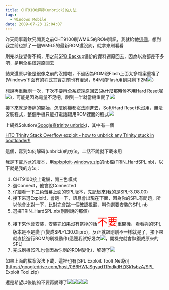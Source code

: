 ```yaml
---
title: CHT9100解磚(unbrick)的方法
tags:
  - Windows Mobile
date: 2009-07-23 12:04:07
---
```


昨天同事義欽兄問我之前CHT9100刷WM6.5的ROM資訊，我就給他[這個](http://www.mobile01.com/topicdetail.php?f=224&amp;t=539086&amp;p=1)，想到我之前也抓了一個WM6.5的最新ROM還沒刷，就拿來刷看看

刷完以後覺得不賴，用之前[SPB Backup](http://www.spbsoftwarehouse.com/products/backup/?en)備份的資料還原回去，因為以為都差不多吧，是用全系統還原回去

結果還原以後是很像之前的沒錯啦，不過因為ROM跟Flash上面太多檔案重複了(Windows下面有的程式其實之前也有灌過，64M的Flash用到只剩下2M![](http://s.blog.xuite.net/_image/emotion/m20.gif))

想說再重新刷一次，下次不要再全系統還原回去(為什麼那時候不用Hard Reset呢![](http://s.blog.xuite.net/_image/emotion/m4.gif))，可能是因為電量不足吧，刷到一半就當機重開了![](http://s.blog.xuite.net/_image/emotion/m14.gif)

接下來就是慘痛的開始，怎麼刷機都沒法刷進去，Soft/Hard Reset也沒用，無法安裝程式，整個手機只能打電話跟用ROM裡面的程式![](http://s.blog.xuite.net/_image/emotion/m11.gif)

上網找Solution([Google查trinity unbrick](http://lmgtfy.com/?q=trinity+unbrick))，其中有一個

[HTC Trinity Stack Overflow exploit - how to unbrick any Trinity stuck in bootloader!!](http://forum.xda-developers.com/showthread.php?t=308691)

這個，寫到如何解磚(unbrick)的方法，二話不說就下載來用

我是下載[.Net](http://forum.xda-developers.com/attachment.php?attachmentid=43847&amp;d=1184390360)的版本，用[splxploit-windows.zip](http://forum.xda-developers.com/attachment.php?attachmentid=43539&amp;d=1184192788)的nb檔(TRIN_HardSPL.nb)，以下就是我的方法：

1.  CHT9100接上電腦，開三色模式
2.  選Connect，他會說Connected
3.  仔細看一下三色螢幕上面的SPL版本，先記起來(我的是SPL-3.08.00)
4.  接下來選Exploit!，會跑一下，訊息會出現在下面，因為你的SPL有問題，所以他會比對一下，比對完會跳一個確認視窗，叫你選要安裝的SPL nb
5.  選擇TRIN_HardSPL.nb(剛剛說的那個)
6.  接下來他會安裝，安裝完如果沒有當掉的話<span style="color: #fe0a00; font-size: 24pt;">不要</span>重開機，看看妳的SPL版本是不是變了(變成SPL-1.30.Olipro)，反正就跟剛剛不一樣就是了，接下來就直接進行ROM的刷機動作(這邊我試好幾次![](http://s.blog.xuite.net/_image/emotion/m16.gif)，開機完就會恢復成原來的SPL)
7.  完成刷機(SPL也會因為你刷的ROM變化)，解磚了![](http://s.blog.xuite.net/_image/emotion/m10.gif)

如果上面的檔案沒法下載，這裡也有[SPL Exploit Tool(.Net版)](https://googledrive.com/host/0B6HWfJSgyadTRndkdHZiSk1sbzA/SPL Exploit Tool.zip)

還是希望以後能夠不要再變磚了![](http://s.blog.xuite.net/_image/emotion/m10.gif)![](http://s.blog.xuite.net/_image/emotion/m10.gif)![](http://s.blog.xuite.net/_image/emotion/m10.gif)![](http://s.blog.xuite.net/_image/emotion/m10.gif)